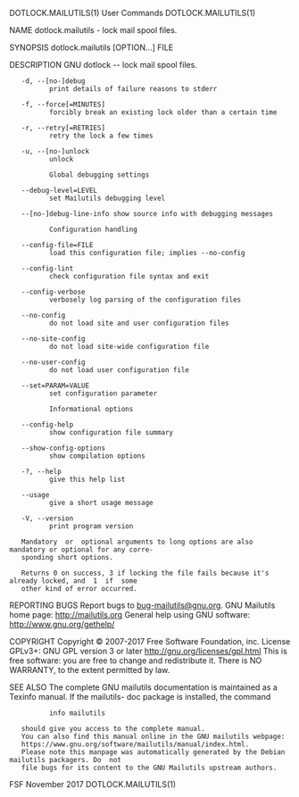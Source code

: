 DOTLOCK.MAILUTILS(1)                         User Commands                        DOTLOCK.MAILUTILS(1)

NAME
       dotlock.mailutils - lock mail spool files.

SYNOPSIS
       dotlock.mailutils [OPTION...] FILE

DESCRIPTION
       GNU dotlock -- lock mail spool files.

       -d, --[no-]debug
              print details of failure reasons to stderr

       -f, --force[=MINUTES]
              forcibly break an existing lock older than a certain time

       -r, --retry[=RETRIES]
              retry the lock a few times

       -u, --[no-]unlock
              unlock

              Global debugging settings

       --debug-level=LEVEL
              set Mailutils debugging level

       --[no-]debug-line-info show source info with debugging messages

              Configuration handling

       --config-file=FILE
              load this configuration file; implies --no-config

       --config-lint
              check configuration file syntax and exit

       --config-verbose
              verbosely log parsing of the configuration files

       --no-config
              do not load site and user configuration files

       --no-site-config
              do not load site-wide configuration file

       --no-user-config
              do not load user configuration file

       --set=PARAM=VALUE
              set configuration parameter

              Informational options

       --config-help
              show configuration file summary

       --show-config-options
              show compilation options

       -?, --help
              give this help list

       --usage
              give a short usage message

       -V, --version
              print program version

       Mandatory  or  optional arguments to long options are also mandatory or optional for any corre‐
       sponding short options.

       Returns 0 on success, 3 if locking the file fails because it's already locked, and  1  if  some
       other kind of error occurred.

REPORTING BUGS
       Report bugs to <bug-mailutils@gnu.org>.
       GNU Mailutils home page: <http://mailutils.org>
       General help using GNU software: <http://www.gnu.org/gethelp/>

COPYRIGHT
       Copyright  ©  2007-2017  Free  Software  Foundation, inc.  License GPLv3+: GNU GPL version 3 or
       later <http://gnu.org/licenses/gpl.html>
       This is free software: you are free to change and redistribute it.  There is  NO  WARRANTY,  to
       the extent permitted by law.

SEE ALSO
       The  complete  GNU mailutils documentation is maintained as a Texinfo manual. If the mailutils-
       doc package is installed, the command

              info mailutils

       should give you access to the complete manual.
       You can also find this manual online in the GNU mailutils webpage:
       https://www.gnu.org/software/mailutils/manual/index.html.
       Please note this manpage was automatically generated by the Debian mailutils packagers. Do  not
       file bugs for its content to the GNU Mailutils upstream authors.

FSF                                          November 2017                        DOTLOCK.MAILUTILS(1)
